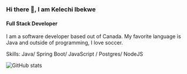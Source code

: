 ### Hi there 👋, I am Kelechi Ibekwe
#### Full Stack Developer
I am a software developer based out of Canada. My favorite language is Java and outside of programming, I love soccer. 

Skills: Java/ Spring Boot/ JavaScript / Postgres/ NodeJS


<!--[<img src='https://cdn.jsdelivr.net/npm/simple-icons@3.0.1/icons/github.svg' alt='github' height='40'>](https://github.com/Kelechiibekwe)  [<img src='https://cdn.jsdelivr.net/npm/simple-icons@3.0.1/icons/linkedin.svg' alt='linkedin' height='40'>](https://www.linkedin.com/in/https://www.linkedin.com/in/kelechi-ibekwe//) -->

![GitHub stats](https://github-readme-stats.vercel.app/api?username=Kelechiibekwe&show_icons=true) 


